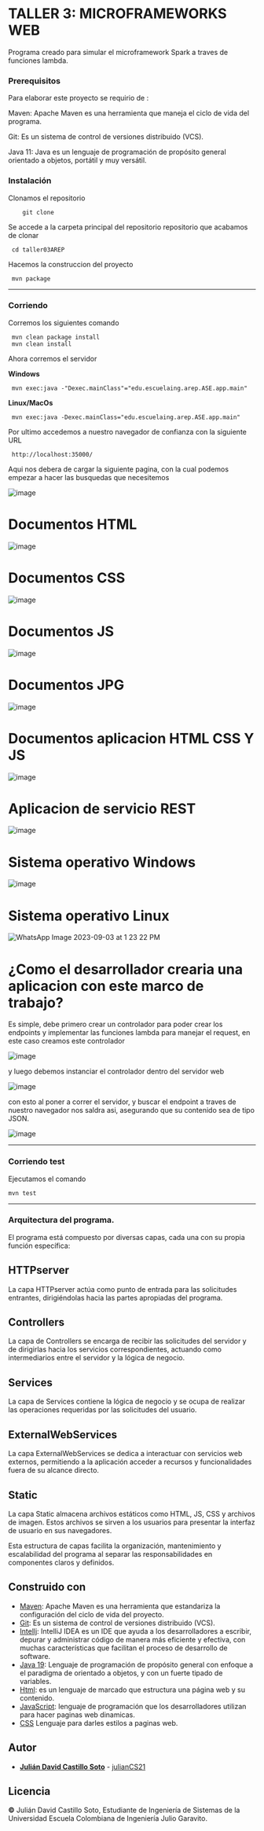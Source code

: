 # TALLER 3: MICROFRAMEWORKS WEB


Programa creado para simular el microframework Spark a traves de funciones lambda.

### Prerequisitos

Para elaborar este proyecto se requirio de : 


Maven: Apache Maven es una herramienta que maneja el ciclo de vida del programa.



Git: Es un sistema de control de versiones distribuido (VCS).



Java 11: Java es un lenguaje de programación de propósito general orientado a objetos, portátil y muy versátil.



### Instalación

Clonamos el repositorio

```
    git clone 

```
Se accede a la carpeta principal del repositorio repositorio que acabamos de clonar

	 cd taller03AREP

Hacemos la construccion del proyecto

	 mvn package
---
### Corriendo
Corremos los siguientes comando
	
	 mvn clean package install
	 mvn clean install

Ahora corremos el servidor
	
**Windows**

	 mvn exec:java -"Dexec.mainClass"="edu.escuelaing.arep.ASE.app.main"

**Linux/MacOs**

	 mvn exec:java -Dexec.mainClass="edu.escuelaing.arep.ASE.app.main"

Por ultimo accedemos a nuestro navegador de confianza con la siguiente URL

	 http://localhost:35000/

Aqui nos debera de cargar la siguiente pagina, con la cual podemos empezar a hacer las busquedas que necesitemos

![image](https://github.com/julianCS21/taller02AREP/assets/96396177/6bcb8006-784b-4085-9b67-12c1c0deb746)

# Documentos HTML

![image](https://github.com/julianCS21/taller02AREP/assets/96396177/158d1eba-b6ce-41e7-9d63-cb478f20e1ba)

# Documentos CSS

![image](https://github.com/julianCS21/taller02AREP/assets/96396177/08cdea3f-f442-427a-b9fc-d3228f3415ab)

# Documentos JS

![image](https://github.com/julianCS21/taller02AREP/assets/96396177/b1093448-1013-4ddf-b737-fcdefb883195)


# Documentos JPG

![image](https://github.com/julianCS21/taller02AREP/assets/96396177/170a0e46-6a65-4f36-b1de-4b32e047eb59)



# Documentos aplicacion HTML CSS Y JS

![image](https://github.com/julianCS21/taller02AREP/assets/96396177/bdd3105e-61aa-472e-ab11-08eafcb3bd7e)

# Aplicacion de servicio REST

![image](https://github.com/julianCS21/taller02AREP/assets/96396177/6ae7c746-9a0a-497d-9e66-c84fe40926d1)



# Sistema operativo Windows


![image](https://github.com/julianCS21/taller03AREP/assets/96396177/38ee9e67-6392-46f8-9d7b-229663221930)




# Sistema operativo Linux

![WhatsApp Image 2023-09-03 at 1 23 22 PM](https://github.com/julianCS21/taller03AREP/assets/96396177/f17a7421-989d-4b66-aa16-3dcfff042b44)




# ¿Como el desarrollador crearia una aplicacion con este marco de trabajo?

Es simple, debe primero crear un controlador para poder crear los endpoints y implementar las funciones lambda para manejar el request, en este caso creamos este controlador 


![image](https://github.com/julianCS21/taller03AREP/assets/96396177/893a9222-9955-4d94-bd48-70ca977fa7a0)


 y luego debemos instanciar el controlador dentro del servidor web


![image](https://github.com/julianCS21/taller03AREP/assets/96396177/8fd3736d-ce92-43a5-9024-9b7664b6d98c)


con esto al poner a correr el servidor, y buscar el endpoint a traves de nuestro navegador nos saldra asi, asegurando que su contenido sea de tipo JSON.


![image](https://github.com/julianCS21/taller03AREP/assets/96396177/8a598f79-2145-4014-9079-53d236a5f4b8)










---
### Corriendo test

Ejecutamos el comando

	mvn test
	
---


### Arquitectura del programa.


El programa está compuesto por diversas capas, cada una con su propia función específica:

## HTTPserver


La capa HTTPserver actúa como punto de entrada para las solicitudes entrantes, dirigiéndolas hacia las partes apropiadas del programa.

## Controllers


La capa de Controllers se encarga de recibir las solicitudes del servidor y de dirigirlas hacia los servicios correspondientes, actuando como intermediarios entre el servidor y la lógica de negocio.

## Services


La capa de Services contiene la lógica de negocio y se ocupa de realizar las operaciones requeridas por las solicitudes del usuario.

## ExternalWebServices


La capa ExternalWebServices se dedica a interactuar con servicios web externos, permitiendo a la aplicación acceder a recursos y funcionalidades fuera de su alcance directo.

## Static


La capa Static almacena archivos estáticos como HTML, JS, CSS y archivos de imagen. Estos archivos se sirven a los usuarios para presentar la interfaz de usuario en sus navegadores.



Esta estructura de capas facilita la organización, mantenimiento y escalabilidad del programa al separar las responsabilidades en componentes claros y definidos.







## Construido con

* [Maven](https://maven.apache.org/): Apache Maven es una herramienta que estandariza la configuración del ciclo de vida del proyecto.
* [Git](https://rometools.github.io/rome/):  Es un sistema de control de versiones distribuido (VCS).
* [Intellj](https://www.jetbrains.com/es-es/idea/): IntelliJ IDEA es un IDE que ayuda a los desarrolladores a escribir, depurar y administrar código de manera más eficiente y efectiva, con muchas características que facilitan el proceso de desarrollo de software.
* [Java 19](https://www.java.com/es/): Lenguaje de programación de propósito general con enfoque a el paradigma de orientado a objetos, y con un fuerte tipado de variables.
* [Html](https://developer.mozilla.org/es/docs/Learn/Getting_started_with_the_web/HTML_basics): es un lenguaje de marcado que estructura una página web y su contenido.
* [JavaScript](https://developer.mozilla.org/es/docs/Learn/JavaScript/First_steps/What_is_JavaScript): lenguaje de programación que los desarrolladores utilizan para hacer paginas web dinamicas.
* [CSS](https://developer.mozilla.org/es/docs/Web/CSS) Lenguaje para darles estilos a paginas web.


## Autor
* **[Julián David Castillo Soto](https://www.linkedin.com/in/julián-david-castillo-soto-118856216/)**  - [julianCS21](https://github.com/julianCS21)

## Licencia
**©** Julián David Castillo Soto, Estudiante de Ingeniería de Sistemas de la Universidad Escuela Colombiana de Ingeniería Julio Garavito.
